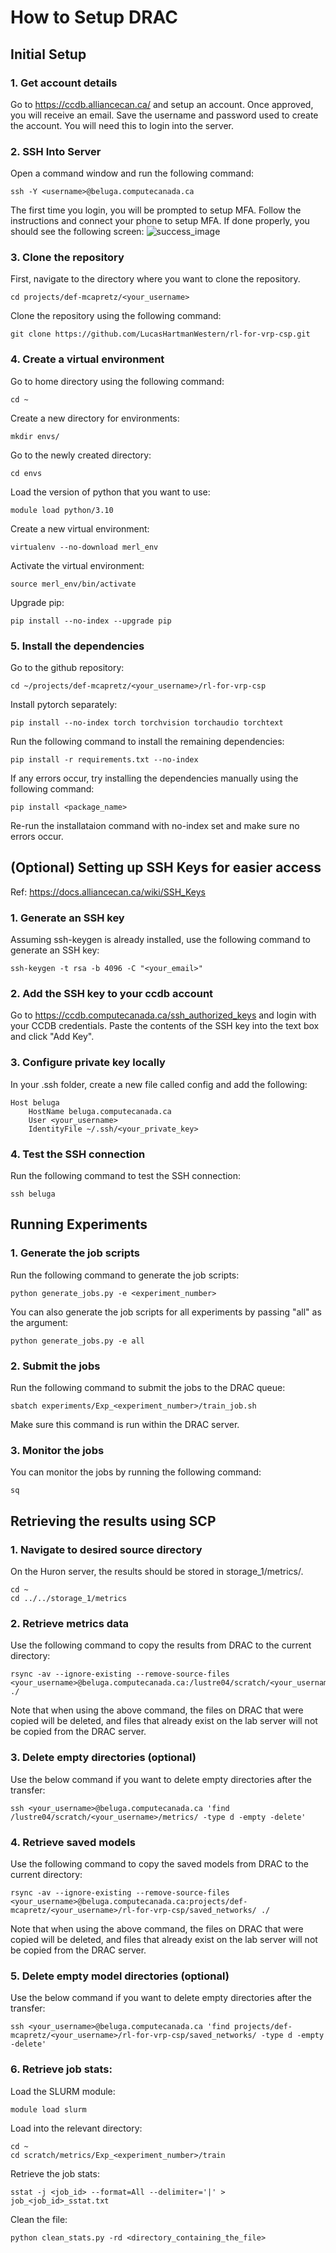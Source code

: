 # How to Setup DRAC

## Initial Setup
### 1. Get account details
Go to https://ccdb.alliancecan.ca/ and setup an account. Once approved, you will receive an email.
Save the username and password used to create the account. You will need this to login into the server.

### 2. SSH Into Server
Open a command window and run the following command:
```
ssh -Y <username>@beluga.computecanada.ca
```

The first time you login, you will be prompted to setup MFA.
Follow the instructions and connect your phone to setup MFA.
If done properly, you should see the following screen:
![success_image](./images/success_drac_login.jpg)

### 3. Clone the repository
First, navigate to the directory where you want to clone the repository.

```
cd projects/def-mcapretz/<your_username>
```

Clone the repository using the following command:
```
git clone https://github.com/LucasHartmanWestern/rl-for-vrp-csp.git
```


### 4. Create a virtual environment
Go to home directory using the following command:
```
cd ~
```

Create a new directory for environments:
```
mkdir envs/
```

Go to the newly created directory:
```
cd envs
```

Load the version of python that you want to use:
```
module load python/3.10
```

Create a new virtual environment:
```
virtualenv --no-download merl_env
```

Activate the virtual environment:
```
source merl_env/bin/activate
```

Upgrade pip:
```
pip install --no-index --upgrade pip
```

### 5. Install the dependencies
Go to the github repository:
```
cd ~/projects/def-mcapretz/<your_username>/rl-for-vrp-csp
```

Install pytorch separately:
```
pip install --no-index torch torchvision torchaudio torchtext
```

Run the following command to install the remaining dependencies:
```
pip install -r requirements.txt --no-index
```
If any errors occur, try installing the dependencies manually using the following command:
```
pip install <package_name>
```

Re-run the installataion command with no-index set and make sure no errors occur.

## (Optional) Setting up SSH Keys for easier access
Ref: https://docs.alliancecan.ca/wiki/SSH_Keys

### 1. Generate an SSH key
Assuming ssh-keygen is already installed, use the following command to generate an SSH key:
```
ssh-keygen -t rsa -b 4096 -C "<your_email>"
```

### 2. Add the SSH key to your ccdb account
Go to https://ccdb.computecanada.ca/ssh_authorized_keys and login with your CCDB credentials.
Paste the contents of the SSH key into the text box and click "Add Key".

### 3. Configure private key locally
In your .ssh folder, create a new file called config and add the following:
```
Host beluga
    HostName beluga.computecanada.ca
    User <your_username>
    IdentityFile ~/.ssh/<your_private_key>
```

### 4. Test the SSH connection
Run the following command to test the SSH connection:
```
ssh beluga
```


## Running Experiments

### 1. Generate the job scripts
Run the following command to generate the job scripts:
```
python generate_jobs.py -e <experiment_number>
```
You can also generate the job scripts for all experiments by passing "all" as the argument:
```
python generate_jobs.py -e all
```

### 2. Submit the jobs
Run the following command to submit the jobs to the DRAC queue:
```
sbatch experiments/Exp_<experiment_number>/train_job.sh
```

Make sure this command is run within the DRAC server.

### 3. Monitor the jobs
You can monitor the jobs by running the following command:
```
sq
```

## Retrieving the results using SCP

### 1. Navigate to desired source directory
On the Huron server, the results should be stored in storage_1/metrics/.
```
cd ~
cd ../../storage_1/metrics
```

### 2. Retrieve metrics data
Use the following command to copy the results from DRAC to the current directory:
```
rsync -av --ignore-existing --remove-source-files <your_username>@beluga.computecanada.ca:/lustre04/scratch/<your_username>/metrics/ ./
```
Note that when using the above command, the files on DRAC that were copied will be deleted, and files that already exist on the lab server will not be copied from the DRAC server.

### 3. Delete empty directories (optional)
Use the below command if you want to delete empty directories after the transfer:
```
ssh <your_username>@beluga.computecanada.ca 'find /lustre04/scratch/<your_username>/metrics/ -type d -empty -delete'
```

### 4. Retrieve saved models
Use the following command to copy the saved models from DRAC to the current directory:
```
rsync -av --ignore-existing --remove-source-files <your_username>@beluga.computecanada.ca:projects/def-mcapretz/<your_username>/rl-for-vrp-csp/saved_networks/ ./
```
Note that when using the above command, the files on DRAC that were copied will be deleted, and files that already exist on the lab server will not be copied from the DRAC server.

### 5. Delete empty model directories (optional)
Use the below command if you want to delete empty directories after the transfer:
```
ssh <your_username>@beluga.computecanada.ca 'find projects/def-mcapretz/<your_username>/rl-for-vrp-csp/saved_networks/ -type d -empty -delete'
```

### 6. Retrieve job stats:
Load the SLURM module:
```
module load slurm
```

Load into the relevant directory:
```
cd ~
cd scratch/metrics/Exp_<experiment_number>/train
```

Retrieve the job stats:
```
sstat -j <job_id> --format=All --delimiter='|' > job_<job_id>_sstat.txt
```

Clean the file:
```
python clean_stats.py -rd <directory_containing_the_file>
```
